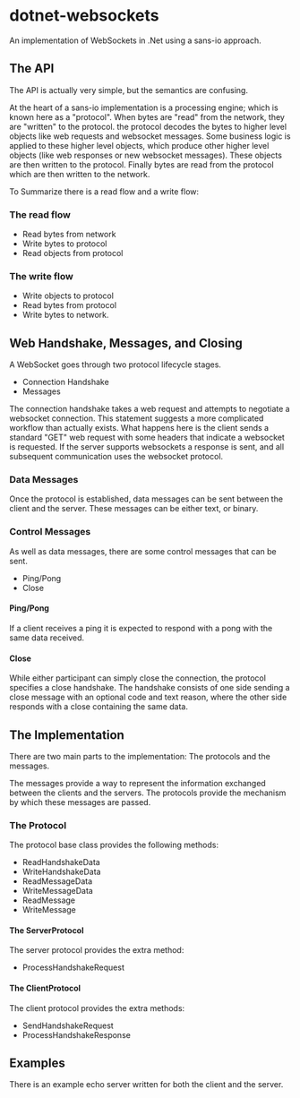 # dotnet-websockets

An implementation of WebSockets in .Net using a sans-io approach.

## The API

The API is actually very simple, but the semantics are confusing.

At the heart of a sans-io implementation is a processing engine; which
is known here as a "protocol". When bytes are "read" from the network,
they are "written" to the protocol. the protocol decodes the bytes to
higher level objects like web requests and websocket messages. Some
business logic is applied to these higher level objects, which produce
other higher level objects (like web responses or new websocket messages).
These objects are then written to the protocol. Finally bytes are read
from the protocol which are then written to the network.

To Summarize there is a read flow and a write flow:

### The read flow

* Read bytes from network
* Write bytes to protocol
* Read objects from protocol

### The write flow

* Write objects to protocol
* Read bytes from protocol
* Write bytes to network.

## Web Handshake, Messages, and Closing

A WebSocket goes through two protocol lifecycle stages.

* Connection Handshake
* Messages

The connection handshake takes a web request and attempts to negotiate a websocket connection.
This statement suggests a more complicated workflow than actually exists.
What happens here is the client sends a standard "GET" web request with some headers that indicate a websocket is requested.
If the server supports websockets a response is sent, and all subsequent communication uses the websocket protocol.

### Data Messages

Once the protocol is established, data messages can be sent between the client and the server.
These messages can be either text, or binary.

### Control Messages

As well as data messages, there are some control messages that can be sent.

* Ping/Pong
* Close

#### Ping/Pong

If a client receives a ping it is expected to respond with a pong with the same data received.

#### Close

While either participant can simply close the connection, the protocol specifies a close handshake.
The handshake consists of one side sending a close message with an optional code and text reason,
where the other side responds with a close containing the same data.

## The Implementation

There are two main parts to the implementation: The protocols and the messages.

The messages provide a way to represent the information exchanged between the clients
and the servers. The protocols provide the mechanism by which these messages are passed.

### The Protocol

The protocol base class provides the following methods:

* ReadHandshakeData
* WriteHandshakeData
* ReadMessageData
* WriteMessageData
* ReadMessage
* WriteMessage

#### The ServerProtocol

The server protocol provides the extra method:

* ProcessHandshakeRequest

#### The ClientProtocol

The client protocol provides the extra methods:

* SendHandshakeRequest
* ProcessHandshakeResponse

## Examples

There is an example echo server written for both the client and the server.
